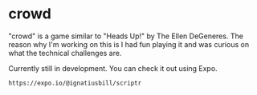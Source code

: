 # crowd

"crowd" is a game similar to "Heads Up!" by The Ellen DeGeneres. The reason why I'm working on this is I had fun playing it and was curious on what the technical challenges are.

Currently still in development. You can check it out using Expo.

```
https://expo.io/@ignatiusbill/scriptr
```
